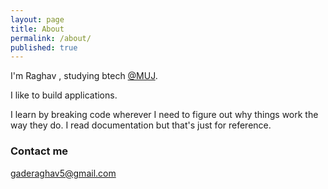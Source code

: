 ```yaml
---
layout: page
title: About
permalink: /about/
published: true
---
```

I'm Raghav , studying btech [@MUJ](https://jaipur.manipal.edu/).

I like to build applications.

I learn by breaking code wherever I need to figure out why things work the way they do. I read documentation but that's just for reference.



### Contact me

[gaderaghav5@gmail.com](mailto:gaderaghav5@gmail.com)
